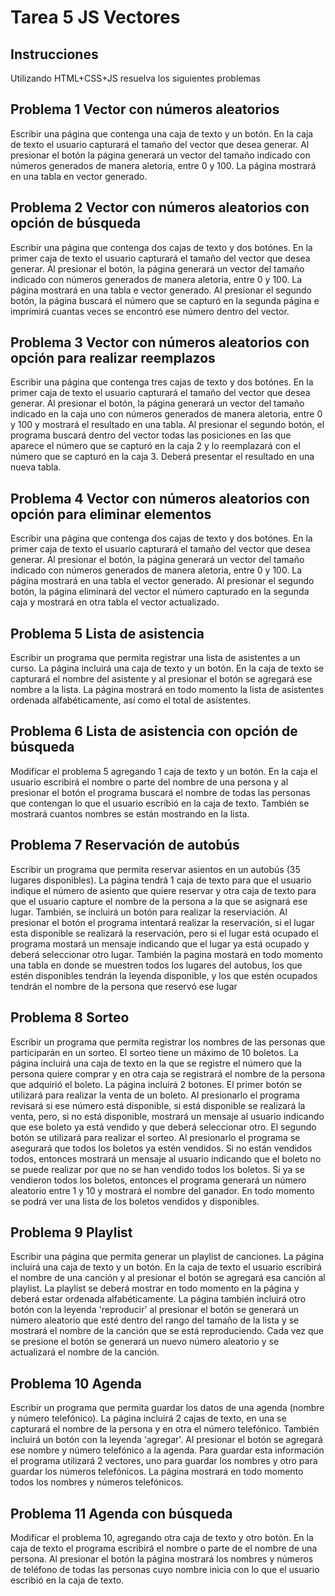 # Tarea 5 JS Vectores

## Instrucciones
Utilizando HTML+CSS+JS resuelva los siguientes problemas

## Problema 1 Vector con números aleatorios
Escribir una página que contenga una caja de texto y un botón. En la caja de texto el usuario capturará el tamaño del vector que desea generar. Al presionar el botón la página generará un vector del tamaño indicado con números generados de manera aletoria, entre 0 y 100. La página mostrará en una tabla en vector generado.

## Problema 2 Vector con números aleatorios con opción de búsqueda
Escribir una página que contenga dos cajas de texto y dos botónes. En la primer caja de texto el usuario capturará el tamaño del vector que desea generar. Al presionar el botón, la página generará un vector del tamaño indicado con números generados de manera aletoria, entre 0 y 100. La página mostrará en una tabla e vector generado. Al presionar el segundo botón, la página buscará el número que se capturó en la segunda página e imprimirá cuantas veces se encontró ese número dentro del vector.

## Problema 3 Vector con números aleatorios con opción para realizar reemplazos
Escribir una página que contenga tres cajas de texto y dos botónes. En la primer caja de texto el usuario capturará el tamaño del vector que desea generar. Al presionar el botón, la página generará un vector del tamaño indicado en la caja uno con números generados de manera aletoria, entre 0 y 100 y mostrará el resultado en una tabla. Al presionar el segundo botón, el programa buscará dentro del vector todas las posiciones en las que aparece el número que se capturó en la caja 2 y lo reemplazará con el número que se capturó en la caja 3. Deberá presentar el resultado en una nueva tabla.

## Problema 4 Vector con números aleatorios con opción para eliminar elementos
Escribir una página que contenga dos cajas de texto y dos botónes. En la primer caja de texto el usuario capturará el tamaño del vector que desea generar. Al presionar el botón, la página generará un vector del tamaño indicado con números generados de manera aletoria, entre 0 y 100. La página mostrará en una tabla el vector generado. Al presionar el segundo botón, la página eliminará del vector el número capturado en la segunda caja y mostrará en otra tabla el vector actualizado. 

## Problema 5 Lista de asistencia
Escribir un programa que permita registrar una lista de asistentes a un curso. La página incluirá una caja de texto y un botón. En la caja de texto se capturará el nombre del asistente y al presionar el botón se agregará ese nombre a la lista. La página mostrará en todo momento la lista de asistentes ordenada alfabéticamente, así como el total de asistentes.

## Problema 6 Lista de asistencia con opción de búsqueda
Modificar el problema 5 agregando 1 caja de texto y un botón. En la caja el usuario escribirá el nombre o parte del nombre de una persona y al presionar el botón el programa buscará el nombre de todas las personas que contengan lo que el usuario escribió en la caja de texto. También se mostrará cuantos nombres se están mostrando en la lista.

## Problema 7 Reservación de autobús
Escribir un programa que permita reservar asientos en un autobús (35 lugares disponibles). La página tendrá 1 caja de texto para que el usuario indique el número de asiento que quiere reservar y otra caja de texto para que el usuario capture el nombre de la persona a la que se asignará ese lugar. También, se incluirá un botón para realizar la reserviación. Al presionar el botón el programa intentará realizar la reservación, si el lugar esta disponible se realizará la reservación, pero si el lugar está ocupado el programa mostará un mensaje indicando que el lugar ya está ocupado y deberá seleccionar otro lugar. También la pagina mostará en todo momento una tabla en donde se muestren todos los lugares del autobus, los que estén disponibles tendrán la leyenda disponible, y los que estén ocupados tendrán el nombre de la persona que reservó ese lugar

## Problema 8 Sorteo
Escribir un programa que permita registrar los nombres de las personas que participarán en un sorteo. El sorteo tiene un máximo de 10 boletos. La página incluirá una caja de texto en la que se registre el número que la persona quiere comprar y en otra caja se registrará el nombre de la persona que adquirió el boleto. La página incluirá 2 botones. El primer botón se utilizará para realizar la venta de un boleto. Al presionarlo el programa revisará si ese número está disponible, si está disponible se realizará la venta, pero, si no está disponible, mostrará un mensaje al usuario indicando que ese boleto ya está vendido y que deberá seleccionar otro. El segundo botón se utilizará para realizar el sorteo. Al presionarlo el programa se asegurará que todos los boletos ya estén vendidos. Si no están vendidos todos, entonces mostrará un mensaje al usuario indicando que el boleto no se puede realizar por que no se han vendido todos los boletos. Si ya se vendieron todos los boletos, entonces el programa generará un número aleatorio entre 1 y 10 y mostrará el nombre del ganador. En todo momento se podrá ver una lista de los boletos vendidos y disponibles.

## Problema 9 Playlist
Escribir una página que permita generar un playlist de canciones. La página incluirá una caja de texto y un botón. En la caja de texto el usuario escribirá el nombre de una canción y al presionar el botón se agregará esa canción al playlist. La playlist se deberá mostrar en todo momento en la página y deberá estar ordenada alfabéticamente. La página también incluirá otro botón con la leyenda 'reproducir' al presionar el botón se generará un número aleatorio que esté dentro del rango del tamaño de la lista y se mostrará el nombre de la canción que se está reproduciendo. Cada vez que se presione el botón se generará un nuevo número aleatorio y se actualizará el nombre de la canción.

## Problema 10 Agenda
Escribir un programa que permita guardar los datos de una agenda (nombre y número telefónico). La página incluirá 2 cajas de texto, en una se capturará el nombre de la persona y en otra el número telefónico. También incluirá un botón con la leyenda 'agregar'. Al presionar el botón se agregará ese nombre y número telefónico a la agenda. Para guardar esta información el programa utilizará 2 vectores, uno para guardar los nombres y otro para guardar los números telefónicos. La página mostrará en todo momento todos los nombres y números telefónicos.

## Problema 11 Agenda con búsqueda
Modificar el problema 10, agregando otra caja de texto y otro botón. En la caja de texto el programa escribirá el nombre o parte de el nombre de una persona. Al presionar el botón la página mostrará los nombres y números de teléfono de todas las personas cuyo nombre inicia con lo que el usuario escribió en la caja de texto.


